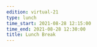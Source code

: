 ```yaml
---
edition: virtual-21
type: lunch
time_start: 2021-08-28 12:15:00
time_end: 2021-08-28 12:30:00
title: Lunch Break
---
```

  

 
